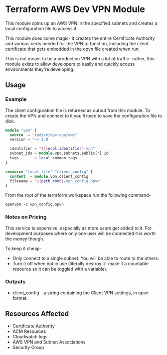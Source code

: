 # Terraform AWS Dev VPN Module

This module spins up an AWS VPN in the specified subnets and creates a local configuration file to access it.

This module does some magic- it creates the entire Certificate Authority and various certs needed for the VPN to function, including the client certificate that gets embedded in the opvn file created when run.

This is not meant to be a production VPN with a lot of traffic- rather, this module exists to allow developers to easily and quickly access environments they're developing.

## Usage

### Example

The client configuration file is returned as output from this module. To create the VPN and connect to it you'll need to save the configuration file to disk.

```terraform
module "vpn" {
  source  = "tedivm/dev-vpn/aws"
  version = "~> 1.0

  identifier = "${local.identifier}-vpn"
  subnet_ids = module.vpc.subnets.public[*].id
  tags       = local.common_tags
}

resource "local_file" "client_config" {
  content  = module.vpn.client_config
  filename = "${path.root}/vpn_config.opvn"
}

```

From the root of the terraform workspace run the following command-

```
openvpn -c vpn_config.opvn
```

### Notes on Pricing

This service is expensive, especially as more users get added to it. For development purposes where only one user will be connected it is worth the money though.

To keep it cheap-

* Only connect to a single subnet. You will be able to route to the others.
* Turn it off when not in use (literally destroy it- make it a countable resource so it can be toggled with a variable).


### Outputs

* client_config - a string containing the Client VPN settings, in opvn format.


## Resources Affected

* Certificate Authority
* ACM Resources
* Cloudwatch logs
* AWS VPN and Subnet Associations
* Security Group
